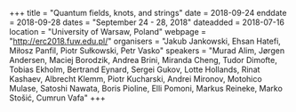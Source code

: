 +++
title = "Quantum fields, knots, and strings"
date = 2018-09-24
enddate = 2018-09-28
dates = "September 24 - 28, 2018"
dateadded = 2018-07-16
location = "University of Warsaw, Poland"
webpage = "http://erc2018.fuw.edu.pl/"
organisers = "Jakub Jankowski, Ehsan Hatefi, Miłosz Panfil, Piotr Sułkowski, Petr Vasko"
speakers = "Murad Alim, Jørgen Andersen, Maciej Borodzik, Andrea Brini, Miranda Cheng, Tudor Dimofte, Tobias Ekholm, Bertrand Eynard, Sergei Gukov, Lotte Hollands, Rinat Kashaev, Albrecht Klemm, Piotr Kucharski, Andrei Mironov, Motohico Mulase, Satoshi Nawata, Boris Pioline, Elli Pomoni, Markus Reineke, Marko Stošić, Cumrun Vafa"
+++

